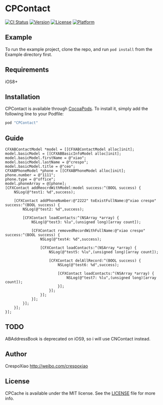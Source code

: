 # CPContact

[![CI Status](http://img.shields.io/travis/xiaochengfei/CPContact.svg?style=flat)](https://travis-ci.org/xiaochengfei/CPContact)
[![Version](https://img.shields.io/cocoapods/v/CPContact.svg?style=flat)](http://cocoapods.org/pods/CPContact)
[![License](https://img.shields.io/cocoapods/l/CPContact.svg?style=flat)](http://cocoapods.org/pods/CPContact)
[![Platform](https://img.shields.io/cocoapods/p/CPContact.svg?style=flat)](http://cocoapods.org/pods/CPContact)

## Example

To run the example project, clone the repo, and run `pod install` from the Example directory first.

## Requirements
iOS8+

## Installation

CPContact is available through [CocoaPods](http://cocoapods.org). To install
it, simply add the following line to your Podfile:

```ruby
pod "CPContact"
```

## Guide

    CFXABContactModel *model = [[CFXABContactModel alloc]init];
    model.basicModel = [[CFXABBasicInfoModel alloc]init];
    model.basicModel.firstName = @"xiao";
    model.basicModel.lastName = @"crespo";
    model.basicModel.title = @"ceo";
    CFXABPhoneModel *phone = [[CFXABPhoneModel alloc]init];
    phone.number = @"1111";
    phone.type = @"office";
    model.phoneArray = @[phone];
    [CFXContact addReocrdWithModel:model success:^(BOOL success) {
        NSLog(@"test1: %d",success);
        
        [CFXContact addPhoneNumber:@"2222" toExistFullName:@"xiao crespo" success:^(BOOL success) {
            NSLog(@"test2: %d",success);
            
            [CFXContact loadContacts:^(NSArray *array) {
                NSLog(@"test3: %lu",(unsigned long)[array count]);
                
                [CFXContact removedRecordWithFullName:@"xiao crespo" success:^(BOOL success) {
                    NSLog(@"test4: %d",success);
                    
                    [CFXContact loadContacts:^(NSArray *array) {
                        NSLog(@"test5: %lu",(unsigned long)[array count]);
                        
                        [CFXContact delAllRecord:^(BOOL success) {
                            NSLog(@"test6: %d",success);
                            
                            [CFXContact loadContacts:^(NSArray *array) {
                                NSLog(@"test7: %lu",(unsigned long)[array count]);
                            }];
                        }];
                    }];
                }];
            }];
        }];
    }];


## TODO
ABAddressBook is deprecated on iOS9, so i will use CNContact instead.

## Author

CrespoXiao <http://weibo.com/crespoxiao>

## License

CPCache is available under the MIT license. See the [LICENSE](LICENSE) file for more info.
